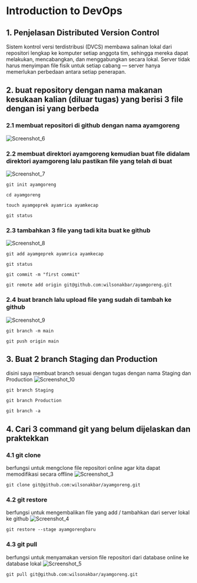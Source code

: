 # Introduction to DevOps
## 1. Penjelasan Distributed Version Control
  Sistem kontrol versi terdistribusi (DVCS) membawa salinan lokal dari repositori lengkap ke komputer setiap anggota tim, sehingga mereka dapat melakukan, mencabangkan, dan menggabungkan secara lokal. Server tidak harus menyimpan file fisik untuk setiap cabang — server hanya memerlukan perbedaan antara setiap penerapan.
  
## 2. buat repository dengan nama makanan kesukaan kalian (diluar tugas) yang berisi 3 file dengan isi yang berbeda
### 2.1 membuat repositori di github dengan nama ayamgoreng
![Screenshot_6](https://github.com/wilsonakbar/devops18-dumbways-WilsonAkbar/assets/132327628/2f865670-5006-47c2-91ee-44fadfdf9ef8)
### 2.2 membuat direktori ayamgoreng kemudian buat file didalam direktori ayamgoreng lalu pastikan file yang telah di buat
![Screenshot_7](https://github.com/wilsonakbar/devops18-dumbways-WilsonAkbar/assets/132327628/61584389-2068-4801-82f9-5a9015e6fa53)
```
git init ayamgoreng
```
```
cd ayamgoreng
```
```
touch ayamgeprek ayamrica ayamkecap
```
```
git status
```
### 2.3 tambahkan 3 file yang tadi kita buat ke github
![Screenshot_8](https://github.com/wilsonakbar/devops18-dumbways-WilsonAkbar/assets/132327628/cdaac5f4-27df-45ea-bda9-9f1818c4c256)
```
git add ayamgeprek ayamrica ayamkecap
```
```
git status
```
```
git commit -m "first commit"
```
```
git remote add origin git@github.com:wilsonakbar/ayamgoreng.git
```
### 2.4 buat branch lalu upload file yang sudah di tambah ke github
![Screenshot_9](https://github.com/wilsonakbar/devops18-dumbways-WilsonAkbar/assets/132327628/a8273b4b-bc7a-4025-a9f4-30643397d8b6)
```
git branch -m main
```
```
git push origin main
```

## 3. Buat 2 branch Staging dan Production
disini saya membuat branch sesuai dengan tugas dengan nama Staging dan Production
![Screenshot_10](https://github.com/wilsonakbar/devops18-dumbways-WilsonAkbar/assets/132327628/b90e355d-dd93-4864-a8ce-618bf2592e29)
```
git branch Staging
```
```
git branch Production
```
```
git branch -a
```

## 4. Cari 3 command git yang belum dijelaskan dan praktekkan
### 4.1 git clone
berfungsi untuk mengclone file repositori online agar kita dapat memodifikasi secara offline
![Screenshot_3](https://github.com/wilsonakbar/devops18-dumbways-WilsonAkbar/assets/132327628/e5fb5565-e272-4432-a21d-64534c5fd46c)
```
git clone git@github.com:wilsonakbar/ayamgoreng.git
```
### 4.2 git restore
berfungsi untuk mengembalikan file yang add / tambahkan dari server lokal ke github
![Screenshot_4](https://github.com/wilsonakbar/devops18-dumbways-WilsonAkbar/assets/132327628/cdc88bba-1119-40c5-9ce7-3c9b33cced3d)
```
git restore --stage ayamgorengbaru
```
### 4.3 git pull
berfungsi untuk menyamakan version file repositori dari database online ke database lokal
![Screenshot_5](https://github.com/wilsonakbar/devops18-dumbways-WilsonAkbar/assets/132327628/c525ca1e-45f7-4d5d-9394-33e15a066744)
```
git pull git@github.com:wilsonakbar/ayamgoreng.git
```
